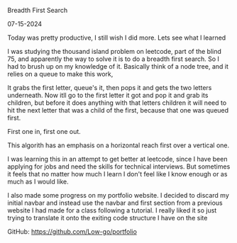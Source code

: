 Breadth First Search

07-15-2024

Today was pretty productive, I still wish I did more. 
Lets see what I learned

I was studying the thousand island problem on leetcode, part of the blind 75, and apparently
the way to solve it is to do a breadth first search. So I had to brush up on
my knowledge of it. Basically think of a node tree, and it relies on a queue to make this work,

It grabs the first letter, queue's it, then pops it and gets the two letters underneath. Now itll go to the first letter it got
and pop it and grab its children, but before it does anything with that letters children it will need to hit the
next letter that was a child of the first, because that one was queued first.

First one in, first one out.

This algorith has an emphasis on a horizontal reach first over a vertical one.

I was learning this in an attempt to get better at leetcode, since I have been applying for jobs and need the skills for technical interviews.
But sometimes it feels that no matter how much I learn I don't feel like I know enough or as much as I would like.

I also made some progress on my portfolio website. I decided to discard my initial navbar and instead use the navbar and first section
from a previous website I had made for a class following a tutorial. I really liked it so just trying to translate it onto the exiting code
structure I have on the site

GitHub: https://github.com/Low-go/portfolio
